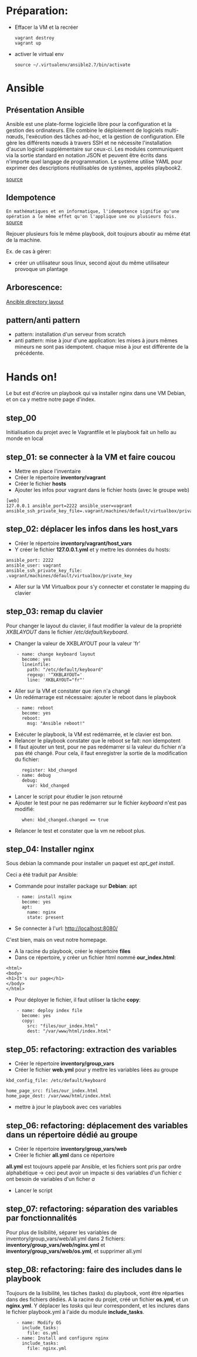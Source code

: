 # Préparation:

* Effacer la VM et la recréer
    ```
    vagrant destroy
    vagrant up
    ```
* activer le virtual env
    ```
    source ~/.virtualenv/ansible2.7/bin/activate
    ```

# Ansible

## Présentation Ansible

Ansible est une plate-forme logicielle libre pour la configuration et la gestion des ordinateurs. 
Elle combine le déploiement de logiciels multi-nœuds, l'exécution des tâches ad-hoc, et la gestion de configuration. 
Elle gère les différents nœuds à travers SSH et ne nécessite l'installation d'aucun logiciel supplémentaire sur ceux-ci. 
Les modules communiquent via la sortie standard en notation JSON et peuvent être écrits dans n'importe quel langage de 
programmation. Le système utilise YAML pour exprimer des descriptions réutilisables de systèmes, appelés playbook2.

[source](https://fr.wikipedia.org/wiki/Ansible_(logiciel))

## Idempotence

``
En mathématiques et en informatique, l'idempotence signifie qu'une opération a le même effet qu'on l'applique une ou plusieurs fois.
``
[source](https://fr.wikipedia.org/wiki/Idempotence)

Rejouer plusieurs fois le même playbook, doit toujours aboutir au même état de la machine.

Ex. de cas à gérer:
* créer un utilisateur sous linux, second ajout du même utilisateur provoque un plantage

## Arborescence:

[Ancible directory layout](https://docs.ansible.com/ansible/latest/user_guide/playbooks_best_practices.html#directory-layout)

## pattern/anti pattern

* pattern: installation d'un serveur from scratch
* anti pattern: mise à jour d'une application: les mises à jours mêmes mineurs ne sont pas idempotent. chaque mise à jour est différente de la précédente.


# Hands on!

Le but est d'écrire un playbook qui va installer nginx dans une VM Debian, et on ca y mettre notre page d'index.

## step_00

Initialisation du projet avec le Vagrantfile et le playbook fait un hello au monde en local

## step_01: se connecter à la VM et faire coucou
* Mettre en place l'inventaire
* Créer le répertoire **inventory/vagrant**
* Créer le fichier **hosts**
* Ajouter les infos pour vagrant dans le  fichier hosts (avec le groupe web)
```
[web]
127.0.0.1 ansible_port=2222 ansible_user=vagrant ansible_ssh_private_key_file=.vagrant/machines/default/virtualbox/private_key
```

## step_02: déplacer les infos dans les host_vars
* Créer le répertoire **inventory/vagrant/host_vars**
* Y créer le fichier **127.0.0.1.yml** et y mettre les données du hosts:
```
ansible_port: 2222
ansible_user: vagrant
ansible_ssh_private_key_file: .vagrant/machines/default/virtualbox/private_key
```
* Aller sur la VM Virtualbox pour s'y connecter et constater le mapping du clavier

## step_03: remap du clavier
Pour changer le layout du clavier, il faut modifier la valeur de la propriété *XKBLAYOUT* dans le fichier */etc/default/keyboard*.

* Changer la valeur de XKBLAYOUT pour la valeur 'fr'
```
    - name: change keyboard layout
      become: yes
      lineinfile:
        path: "/etc/default/keyboard"
        regexp: '^XKBLAYOUT='
        line: 'XKBLAYOUT="fr"'
```
* Aller sur la VM et constater que rien n'a changé
* Un redémarrage est nécessaire: ajouter le reboot dans le playbook
```
    - name: reboot
      become: yes
      reboot:
        msg: "Ansible reboot!"
```
* Exécuter le playbook, la VM est redémarrée, et le clavier est bon.
* Relancer le playbook constater que le reboot se fait: non idempotent
* Il faut ajouter un test, pour ne pas redémarrer si la valeur du fichier n'a pas été changé. Pour cela, il faut
enregistrer la sortie de la modification du fichier:
```
      register: kbd_changed
    - name: debug
      debug:
        var: kbd_changed
```
* Lancer le script pour étudier le json retourné
* Ajouter le test pour ne pas redémarrer sur le fichier *keyboard* n'est pas modifié:
```
      when: kbd_changed.changed == true
```
* Relancer le test et constater que la vm ne reboot plus.


## step_04: Installer nginx
Sous debian la commande pour installer un paquet est *apt_get install*.

Ceci a été traduit par Ansible:
* Commande pour installer package sur **Debian**: apt
```
    - name: install nginx
      become: yes
      apt:
        name: nginx
        state: present
```
* Se connecter à l'url: [http://localhost:8080/](http://localhost:8080/)

C'est bien, mais on veut notre homepage.
* A la racine du playbook, créer le répertoire **files**
* Dans ce répertoire, y créer un fichier html nommé **our_index.html**:
```
<html>
<body>
<h1>It's our page</h1>
</body>
</html>
```
* Pour déployer le fichier, il faut utiliser la tâche **copy**:
```
    - name: deploy index file
      become: yes
      copy:
        src: "files/our_index.html"
        dest: "/var/www/html/index.html"
```

## step_05: refactoring: extraction des variables

* Créer le répertoire **inventory/group_vars**
* Créer le fichier **web.yml** pour y mettre les variables liées au groupe
```
kbd_config_file: /etc/default/keyboard

home_page_src: files/our_index.html
home_page_dest: /var/www/html/index.html
```
* mettre à jour le playbook avec ces variables

## step_06: refactoring: déplacement des variables dans un répertoire dédié au groupe
* Créer le répertoire **inventory/group_vars/web**
* Créer le fichier **all.yml** dans ce répertoire

**all.yml** est toujours appelé par Ansible, et les fichiers sont pris par ordre alphabétique -> ceci peut avoir un impacte
        si des variables d'un fichier *c* ont besoin de variables d'un ficher *a*

* Lancer le script

## step_07: refactoring: séparation des variables par fonctionnalités
Pour plus de lisibilité, séparer les variables de inventory/group_vars/web/all.yml dans 2 fichiers:
**inventory/group_vars/web/nginx.yml** et **inventory/group_vars/web/os.yml**, et supprimer all.yml

## step_08: refactoring: faire des includes dans le playbook
Toujours de la lisibilité, les tâches (tasks) du playbook, vont être réparties dans des fichiers dédiés.
A la racine du projet, créé un fichier **os.yml**, et un **nginx.yml**.
Y déplacer les *tasks* qui leur correspondent, et les inclures dans le fichier playbook.yml à l'aide du module **include_tasks**.
```
    - name: Modify OS
      include_tasks:
        file: os.yml
    - name: Install and configure nginx
      include_tasks:
        file: nginx.yml
```
